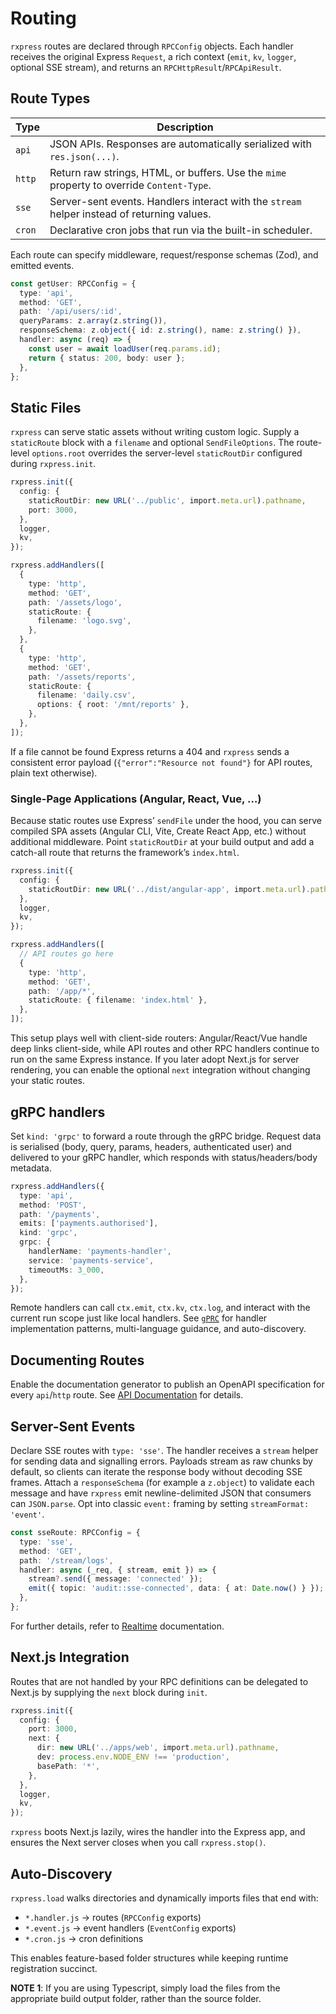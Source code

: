 # Routing

`rxpress` routes are declared through `RPCConfig` objects. Each handler receives the original Express `Request`, a rich context (`emit`, `kv`, `logger`, optional SSE stream), and returns an `RPCHttpResult`/`RPCApiResult`.

## Route Types

| Type   | Description                                                                                 |
| ------ | ------------------------------------------------------------------------------------------- |
| `api`  | JSON APIs. Responses are automatically serialized with `res.json(...)`.                     |
| `http` | Return raw strings, HTML, or buffers. Use the `mime` property to override `Content-Type`.   |
| `sse`  | Server-sent events. Handlers interact with the `stream` helper instead of returning values. |
| `cron` | Declarative cron jobs that run via the built-in scheduler.                                  |

Each route can specify middleware, request/response schemas (Zod), and emitted events.

```ts
const getUser: RPCConfig = {
  type: 'api',
  method: 'GET',
  path: '/api/users/:id',
  queryParams: z.array(z.string()),
  responseSchema: z.object({ id: z.string(), name: z.string() }),
  handler: async (req) => {
    const user = await loadUser(req.params.id);
    return { status: 200, body: user };
  },
};
```

## Static Files

`rxpress` can serve static assets without writing custom logic. Supply a `staticRoute` block with a `filename` and optional `SendFileOptions`. The route-level `options.root` overrides the server-level `staticRoutDir` configured during `rxpress.init`.

```ts
rxpress.init({
  config: {
    staticRoutDir: new URL('../public', import.meta.url).pathname,
    port: 3000,
  },
  logger,
  kv,
});

rxpress.addHandlers([
  {
    type: 'http',
    method: 'GET',
    path: '/assets/logo',
    staticRoute: {
      filename: 'logo.svg',
    },
  },
  {
    type: 'http',
    method: 'GET',
    path: '/assets/reports',
    staticRoute: {
      filename: 'daily.csv',
      options: { root: '/mnt/reports' },
    },
  },
]);
```

If a file cannot be found Express returns a 404 and `rxpress` sends a consistent error payload (`{"error":"Resource not found"}` for API routes, plain text otherwise).

### Single-Page Applications (Angular, React, Vue, …)

Because static routes use Express’ `sendFile` under the hood, you can serve compiled SPA assets (Angular CLI, Vite, Create React App, etc.) without additional middleware. Point `staticRoutDir` at your build output and add a catch-all route that returns the framework’s `index.html`.

```ts
rxpress.init({
  config: {
    staticRoutDir: new URL('../dist/angular-app', import.meta.url).pathname,
  },
  logger,
  kv,
});

rxpress.addHandlers([
  // API routes go here
  {
    type: 'http',
    method: 'GET',
    path: '/app/*',
    staticRoute: { filename: 'index.html' },
  },
]);
```

This setup plays well with client-side routers: Angular/React/Vue handle deep links client-side, while API routes and other RPC handlers continue to run on the same Express instance. If you later adopt Next.js for server rendering, you can enable the optional `next` integration without changing your static routes.

## gRPC handlers

Set `kind: 'grpc'` to forward a route through the gRPC bridge. Request data is serialised (body, query, params, headers, authenticated user) and delivered to your gRPC handler, which responds with status/headers/body metadata.

```ts
rxpress.addHandlers({
  type: 'api',
  method: 'POST',
  path: '/payments',
  emits: ['payments.authorised'],
  kind: 'grpc',
  grpc: {
    handlerName: 'payments-handler',
    service: 'payments-service',
    timeoutMs: 3_000,
  },
});
```

Remote handlers can call `ctx.emit`, `ctx.kv`, `ctx.log`, and interact with the current run scope just like local handlers. See [`gPRC`](./grpc.md) for handler implementation patterns, multi-language guidance, and auto-discovery.

## Documenting Routes

Enable the documentation generator to publish an OpenAPI specification for every `api`/`http` route. See [API Documentation](./documentation.md) for details.

## Server-Sent Events

Declare SSE routes with `type: 'sse'`. The handler receives a `stream` helper for sending data and signalling errors. Payloads stream as raw chunks by default, so clients can iterate the response body without decoding SSE frames. Attach a `responseSchema` (for example a `z.object`) to validate each message and have `rxpress` emit newline-delimited JSON that consumers can `JSON.parse`. Opt into classic `event:` framing by setting `streamFormat: 'event'`.

```ts
const sseRoute: RPCConfig = {
  type: 'sse',
  method: 'GET',
  path: '/stream/logs',
  handler: async (_req, { stream, emit }) => {
    stream?.send({ message: 'connected' });
    emit({ topic: 'audit::sse-connected', data: { at: Date.now() } });
  },
};
```

For further details, refer to [Realtime](./realtime.md) documentation.

## Next.js Integration

Routes that are not handled by your RPC definitions can be delegated to Next.js by supplying the `next` block during `init`.

```ts
rxpress.init({
  config: {
    port: 3000,
    next: {
      dir: new URL('../apps/web', import.meta.url).pathname,
      dev: process.env.NODE_ENV !== 'production',
      basePath: '*',
    },
  },
  logger,
  kv,
});
```

`rxpress` boots Next.js lazily, wires the handler into the Express app, and ensures the Next server closes when you call `rxpress.stop()`.

## Auto-Discovery

`rxpress.load` walks directories and dynamically imports files that end with:

- `*.handler.js` → routes (`RPCConfig` exports)
- `*.event.js` → event handlers (`EventConfig` exports)
- `*.cron.js` → cron definitions

This enables feature-based folder structures while keeping runtime registration succinct.

**NOTE 1**: If you are using Typescript, simply load the files from the appropriate build output folder, rather than the source folder.
